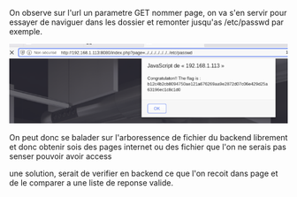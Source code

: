 On observe sur l'url un parametre GET nommer page, on va s'en servir pour essayer de naviguer dans les dossier et remonter jusqu'as /etc/passwd par exemple.

![1](screenshot/1.png "1")

On peut donc se balader sur l'arboressence de fichier du backend librement et donc obtenir sois des pages internet ou des fichier que l'on ne serais pas senser pouvoir avoir access

une solution, serait de verifier en backend ce que l'on recoit dans page et de le comparer a une liste de reponse valide.